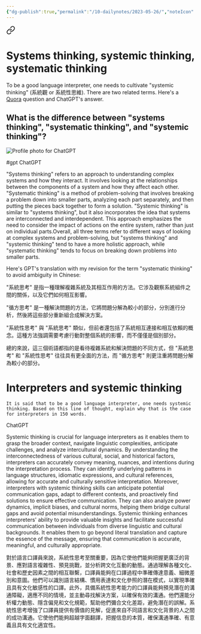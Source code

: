 ```yaml
---
{"dg-publish":true,"permalink":"/10-dailynotes/2023-05-26/","noteIcon":"2"}
---
```




<div class="transclusion internal-embed is-loaded"><a class="markdown-embed-link" href="/systems-thinking-systemic-thinking-systematic-thinking/" aria-label="Open link"><svg xmlns="http://www.w3.org/2000/svg" width="24" height="24" viewBox="0 0 24 24" fill="none" stroke="currentColor" stroke-width="2" stroke-linecap="round" stroke-linejoin="round" class="svg-icon lucide-link"><path d="M10 13a5 5 0 0 0 7.54.54l3-3a5 5 0 0 0-7.07-7.07l-1.72 1.71"></path><path d="M14 11a5 5 0 0 0-7.54-.54l-3 3a5 5 0 0 0 7.07 7.07l1.71-1.71"></path></svg></a><div class="markdown-embed">

<div class="markdown-embed-title">

# Systems thinking, systemic thinking, systematic thinking

</div>



To be a good language interpreter, one needs to cultivate "systemic thinking" (系統觀 or 系統性思維). There are two related terms. Here's a [Quora](https://www.quora.com/What-is-the-difference-between-systems-thinking-systematic-thinking-and-systemic-thinking) question and ChatGPT's answer.

## What is the difference between "systems thinking", "systematic thinking", and "systemic thinking"?

![Profile photo for ChatGPT](https://qsf.fs.quoracdn.net/-4-ans_frontend_assets.images.poe.bots.chatGPTAvatar.png-26-839d23eef4d58ae9.png)

#gpt 
ChatGPT

"Systems thinking" refers to an approach to understanding complex systems and how they interact. It involves looking at the relationships between the components of a system and how they affect each other. "Systematic thinking" is a method of problem-solving that involves breaking a problem down into smaller parts, analyzing each part separately, and then putting the pieces back together to form a solution. "Systemic thinking" is similar to "systems thinking", but it also incorporates the idea that systems are interconnected and interdependent. This approach emphasizes the need to consider the impact of actions on the entire system, rather than just on individual parts.Overall, all three terms refer to different ways of looking at complex systems and problem-solving, but "systems thinking" and "systemic thinking" tend to have a more holistic approach, while "systematic thinking" tends to focus on breaking down problems into smaller parts.

Here's GPT's translation with my revision for the term "systematic thinking" to avoid ambiguity in Chinese:

"系統思考" 是指一種理解複雜系統及其相互作用的方法。它涉及觀察系統組件之間的關係，以及它們如何相互影響。

"循方思考" 是一種解決問題的方法，它將問題分解為較小的部分，分別進行分析，然後將這些部分重新組合成解決方案。

"系統性思考" 與 "系統思考" 類似，但前者還包括了系統相互連接和相互依賴的概念。這種方法強調需要考慮行動對整個系統的影響，而不僅僅是個別部分。

總的來說，這三個術語都指的是看待複雜系統和解決問題的不同方式，但 "系統思考" 和 "系統性思考" 往往具有更全面的方法，而 "循方思考" 則更注重將問題分解為較小的部分。

# Interpreters and systemic thinking

```
It is said that to be a good language interpreter, one needs systemic thinking. Based on this line of thought, explain why that is the case for interpreters in 150 words.
```

ChatGPT

Systemic thinking is crucial for language interpreters as it enables them to grasp the broader context, navigate linguistic complexities, anticipate challenges, and analyze intercultural dynamics. By understanding the interconnectedness of various cultural, social, and historical factors, interpreters can accurately convey meaning, nuances, and intentions during the interpretation process. They can identify underlying patterns in language structures, idiomatic expressions, and cultural references, allowing for accurate and culturally sensitive interpretation. Moreover, interpreters with systemic thinking skills can anticipate potential communication gaps, adapt to different contexts, and proactively find solutions to ensure effective communication. They can also analyze power dynamics, implicit biases, and cultural norms, helping them bridge cultural gaps and avoid potential misunderstandings. Systemic thinking enhances interpreters' ability to provide valuable insights and facilitate successful communication between individuals from diverse linguistic and cultural backgrounds. It enables them to go beyond literal translation and capture the essence of the message, ensuring that communication is accurate, meaningful, and culturally appropriate.

對於語言口譯員來說，系統性思考至關重要，因為它使他們能夠把握更廣泛的背景、應對語言複雜性、預見挑戰，並分析跨文化互動的動態。通過理解各種文化、社會和歷史因素之間的相互聯繫，口譯員能夠在口譯過程中準確傳達意義、細微差別和意圖。他們可以識別語言結構、慣用表達和文化參照的潛在模式，以實現準確且具有文化敏感性的口譯。此外，具備系統性思考能力的口譯員能夠預見潛在的溝通障礙，適應不同的情境，並主動尋找解決方案，以確保有效的溝通。他們還能分析權力動態、隱含偏見和文化規範，幫助他們彌合文化差距，避免潛在的誤解。系統性思考增強了口譯員提供有價值的見解，促進來自不同語言和文化背景的人之間的成功溝通。它使他們能夠超越字面翻譯，把握信息的本質，確保溝通準確、有意義且具有文化適宜性。

</div></div>

